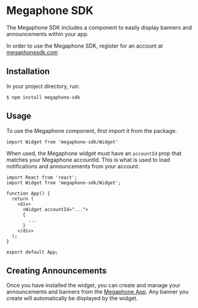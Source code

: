 # Megaphone SDK

The Megaphone SDK includes a component to easily display banners and announcements within your app.

In order to use the Megaphone SDK, register for an account at <a href="http://megaphonesdk.com/" target="_blank">megaphonesdk.com</a>

## Installation

In your project directory, run:

```
$ npm install megaphone-sdk
```

## Usage

To use the Megaphone component, first import it from the package. 

```
import Widget from 'megaphone-sdk/Widget'
```

When used, the Megaphone widget must have an `accountId` prop that matches your Megaphone accountId. This is what is used to load notifications and announcements from your account. 

```
import React from 'react';
import Widget from 'megaphone-sdk/Widget';

function App() {
  return (
    <div>
      <Widget accountId="...">
      {
        ...
      }
    </div>
  );
}

export default App;
```

## Creating Announcements

Once you have installed the widget, you can create and manage your announcements and banners from the <a href="http://megaphonesdk.com/" target="_blank">Megaphone App</a>. Any banner you create will automatically be displayed by the widget. 